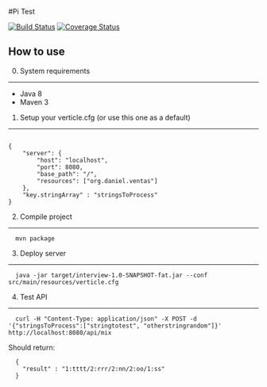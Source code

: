 #Pi Test

[![Build Status](https://travis-ci.org/DVentas/piTest.svg?branch=master)](https://travis-ci.org/DVentas/piTest)
[![Coverage Status](https://coveralls.io/repos/github/DVentas/piTest/badge.svg?branch=master)](https://coveralls.io/github/DVentas/piTest?branch=master)


How to use
----------

0. System requirements
------------------------------------------------------------

- Java 8
- Maven 3

1. Setup your verticle.cfg (or use this one as a default)
------------------------------------------------------------

```Text

{
    "server": {
        "host": "localhost",
        "port": 8080,
        "base_path": "/",
        "resources": ["org.daniel.ventas"]
    },
    "key.stringArray" : "stringsToProcess"
}

```

2. Compile project
------------------------------------------------------------

```Text
  mvn package
```

3. Deploy server
------------------------------------------------------------

```Text
  java -jar target/interview-1.0-SNAPSHOT-fat.jar --conf src/main/resources/verticle.cfg
```

4. Test API
------------------------------------------------------------
```Text
  curl -H "Content-Type: application/json" -X POST -d '{"stringsToProcess":["stringtotest", "otherstringrandom"]}' http://localhost:8080/api/mix
```

Should return:
```Text
  {
    "result" : "1:tttt/2:rrr/2:nn/2:oo/1:ss"
  }
```




